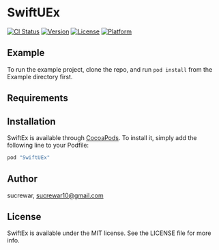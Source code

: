 # SwiftUEx

[![CI Status](http://img.shields.io/travis/sucrewar/SwiftUEx.svg?style=flat)](https://travis-ci.org/sucrewar/SwiftUEx)
[![Version](https://img.shields.io/cocoapods/v/SwiftUEx.svg?style=flat)](http://cocoapods.org/pods/SwiftUEx)
[![License](https://img.shields.io/cocoapods/l/SwiftUEx.svg?style=flat)](http://cocoapods.org/pods/SwiftUEx)
[![Platform](https://img.shields.io/cocoapods/p/SwiftUEx.svg?style=flat)](http://cocoapods.org/pods/SwiftUEx)

## Example

To run the example project, clone the repo, and run `pod install` from the Example directory first.

## Requirements

## Installation

SwiftEx is available through [CocoaPods](http://cocoapods.org). To install
it, simply add the following line to your Podfile:

```ruby
pod "SwiftUEx"
```

## Author

sucrewar, sucrewar10@gmail.com

## License

SwiftEx is available under the MIT license. See the LICENSE file for more info.
